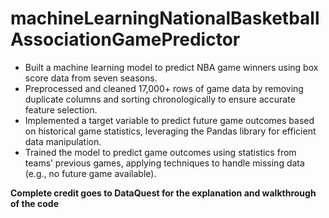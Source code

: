 # machineLearningNationalBasketballAssociationGamePredictor

- Built a machine learning model to predict NBA game winners using box score data from seven seasons.
- Preprocessed and cleaned 17,000+ rows of game data by removing duplicate columns and sorting chronologically to ensure accurate feature selection.
- Implemented a target variable to predict future game outcomes based on historical game statistics, leveraging the Pandas library for efficient data manipulation.
- Trained the model to predict game outcomes using statistics from teams’ previous games, applying techniques to handle missing data (e.g., no future game available).

**Complete credit goes to DataQuest for the explanation and walkthrough of the code**
